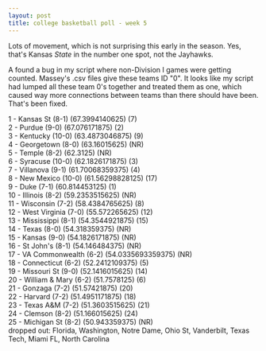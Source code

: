 ```yaml
---
layout: post
title: college basketball poll - week 5
---
```


Lots of movement, which is not surprising this early in the season. Yes, that's Kansas <i>State</i> in the number one spot, not the Jayhawks.

<p/>
A found a bug in my script where non-Division I games were getting counted. Massey's .csv files give these teams ID "0". It looks like my script had lumped all these team 0's together and treated them as one, which caused way more connections between teams than there should have been. That's been fixed.

<p/>
1 - Kansas St (8-1) (67.3994140625) (7) <br/>
2 - Purdue (9-0) (67.076171875) (2) <br/>
3 - Kentucky (10-0) (63.4873046875) (9) <br/>
4 - Georgetown (8-0) (63.16015625) (NR) <br/>
5 - Temple (8-2) (62.3125) (NR) <br/>
6 - Syracuse (10-0) (62.1826171875) (3) <br/>
7 - Villanova (9-1) (61.70068359375) (4) <br/>
8 - New Mexico (10-0) (61.56298828125) (17) <br/>
9 - Duke (7-1) (60.814453125) (1) <br/>
10 - Illinois (8-2) (59.2353515625) (NR) <br/>
11 - Wisconsin (7-2) (58.4384765625) (8) <br/>
12 - West Virginia (7-0) (55.572265625) (12) <br/>
13 - Mississippi (8-1) (54.3544921875) (15) <br/>
14 - Texas (8-0) (54.318359375) (NR) <br/>
15 - Kansas (9-0) (54.1826171875) (NR) <br/>
16 - St John's (8-1) (54.146484375) (NR) <br/>
17 - VA Commonwealth (6-2) (54.0335693359375) (NR) <br/>
18 - Connecticut (6-2) (52.2412109375) (5) <br/>
19 - Missouri St (9-0) (52.1416015625) (14) <br/>
20 - William & Mary (6-2) (51.7578125) (6) <br/>
21 - Gonzaga (7-2) (51.57421875) (20) <br/>
22 - Harvard (7-2) (51.4951171875) (18) <br/>
23 - Texas A&M (7-2) (51.3603515625) (21) <br/>
24 - Clemson (8-2) (51.166015625) (24) <br/>
25 - Michigan St (8-2) (50.943359375) (NR) <br/>
dropped out: Florida, Washington, Notre Dame, Ohio St, Vanderbilt, Texas Tech, Miami FL, North Carolina
